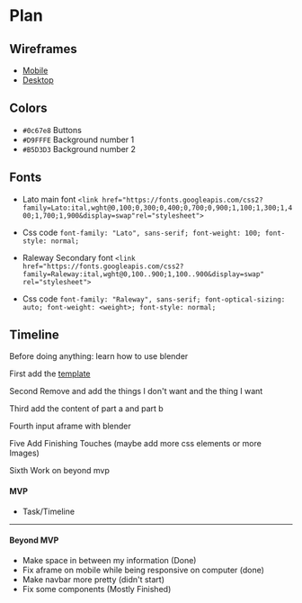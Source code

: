 # Plan

## Wireframes
* [Mobile](https://wireframe.cc/GJKGb)
* [Desktop](https://wireframe.cc/XtriJU)

## Colors
* `#0c67e8` Buttons
* `#D9FFFE` Background number 1
* `#B5D3D3` Background number 2
## Fonts
* Lato main font `<link href="https://fonts.googleapis.com/css2?family=Lato:ital,wght@0,100;0,300;0,400;0,700;0,900;1,100;1,300;1,400;1,700;1,900&display=swap"rel="stylesheet">`

* Css code
`font-family: "Lato", sans-serif;
  font-weight: 100;
  font-style: normal;`
* Raleway Secondary font `<link href="https://fonts.googleapis.com/css2?family=Raleway:ital,wght@0,100..900;1,100..900&display=swap" rel="stylesheet">`
* Css code
`font-family: "Raleway", sans-serif;
  font-optical-sizing: auto;
  font-weight: <weight>;
  font-style: normal; `

## Timeline
Before doing anything: learn how to use blender

First add the [template](https://startbootstrap.com/theme/agency)

Second Remove and add the things I don't want and the thing I want

Third add the content of part a and part b

Fourth input aframe with blender

Five Add Finishing Touches (maybe add more css elements or more Images)

Sixth Work on beyond mvp
#### MVP

* Task/Timeline

---

#### Beyond MVP
* Make space in between my information (Done)
* Fix aframe on mobile while being responsive on computer (done)
* Make navbar more pretty (didn't start)
* Fix some components (Mostly Finished)
